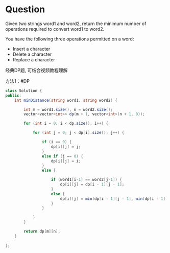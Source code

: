 # Question
Given two strings word1 and word2, return the minimum number of operations required to convert word1 to word2.

You have the following three operations permitted on a word:

- Insert a character
- Delete a character
- Replace a character

经典DP题, 可结合视频教程理解

方法1：#DP

```cs
class Solution {
public:
	int minDistance(string word1, string word2) {

		int m = word1.size(), n = word2.size();
		vector<vector<int>> dp(m + 1, vector<int>(n + 1, 0));

		for (int i = 0; i < dp.size(); i++) {

			for (int j = 0; j < dp[i].size(); j++) {

				if (i == 0) {
					dp[i][j] = j;
				}
				else if (j == 0) {
					dp[i][j] = i;
				}
				else {

					if (word1[i-1] == word2[j-1]) {
						dp[i][j] = dp[i - 1][j - 1];
					}
					else {
						dp[i][j] = min(dp[i - 1][j - 1], min(dp[i - 1][j], dp[i][j - 1])) + 1;
					}
				}

			}
		}

		return dp[m][n];
	}
   
};
```

